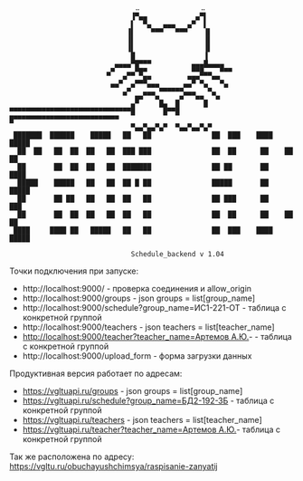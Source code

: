 ``` 
                               ⠤               ⠤                            
                              ▐▀▄▄            ▄▀▌                           
                              ▌  ▀▄   ▄▄▄   ▄▀  ▌                           
                             ▐▌    ▀▀▀   ▀▀▀    ▐▌                          
                             ▐▌                 ▐▌                          
                             ▐▌                 ▐▌                          
                              █                 ▐                           
                          ▄▄▄▄▀█▀▀▀          ▄▄▄█▄▄▄▄                       
                        ▄▀   ▄▄▀█▀           ▀▀█▄▄  ▀▀▀                     
                           ▄▀  ▄▄█▀         ▀█▀▄  ▀▀▄                       
                         ▀▀  ▄▀   ▀▀▀▄▄▄▄▄▄▀▀   ▀▄   ▀                      
                            ▀  ▄▄▀▀▀▄     ▄▀▀▀▄▄  ▀▄                        
                              ▄▀     █▄  █      █                           
▀▀▀▀▀▀▀▀▀▀▀▀▀▀▀▀▀▀▀▀▀▀▀▀▀▀▀▀▀▀█       █▀▀█       █▀▀▀▀▀▀▀▀▀▀▀▀▀▀▀▀▀▀▀▀▀▀▀▀▀▀
                              ▀▄▄▀▄▄▀▄▀  ▀▄▄▀▄▄▀▄▀                          
 ███████  ██████    █████   ██   ██               ██  ███    ████    █████  
  ██  ██   ██  ██  ██   ██  ███ ███               ██  ██      ██    ██   ██ 
  ██       ██  ██  ██   ██  ███████               ██ ██       ██    ████    
  █████    █████   ██   ██  ██ █ ██               █████       ██     █████  
  ██       ██ ██   ██   ██  ██   ██               ██ ███      ██        ███ 
  ██       ██  ██  ██   ██  ██   ██               ██  ██      ██    ██   ██ 
 ████     ████ ██   █████   ██   ██               ██  ███    ████    █████  
                                                               
                              Schedule_backend v 1.04
```


Точки подключения при запуске: 
* http://localhost:9000/ - проверка соединения и allow_origin
* http://localhost:9000/groups - json groups = list[group_name]
* http://localhost:9000/schedule?group_name=ИС1-221-ОТ - таблица с конкретной группой
* http://localhost:9000/teachers - json teachers = list[teacher_name]
* [http://localhost:9000/teacher?teacher_name=Артемов А.Ю.](http://localhost:9000/teacher?teacher_name=%D0%90%D1%80%D1%82%D0%B5%D0%BC%D0%BE%D0%B2%20%D0%90.%D0%AE.)-  - таблица с конкретной группой
* http://localhost:9000/upload_form - форма загрузки данных

Продуктивная версия работает по адресам: 
* https://vgltuapi.ru/groups - json groups = list[group_name]
* https://vgltuapi.ru/schedule?group_name=БД2-192-ЗБ - таблица с конкретной группой
* https://vgltuapi.ru/teachers - json teachers = list[teacher_name]
* [https://vgltuapi.ru/teacher?teacher_name=Артемов А.Ю.](https://vgltuapi.ru/teacher?teacher_name=%D0%90%D1%80%D1%82%D0%B5%D0%BC%D0%BE%D0%B2%20%D0%90.%D0%AE.)- таблица с конкретной группой

Так же расположена по адресу: https://vgltu.ru/obuchayushchimsya/raspisanie-zanyatij
